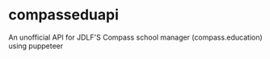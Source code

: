 # compasseduapi
An unofficial API for JDLF'S Compass school manager (compass.education) using puppeteer 
